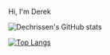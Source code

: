 Hi, I'm Derek

![Dechrissen's GitHub stats](https://github-readme-stats.vercel.app/api?username=dechrissen&theme=darcula&show_icons=true)  

[![Top Langs](https://github-readme-stats.vercel.app/api/top-langs/?username=dechrissen&langs_count=10&exclude_repo=derekandersen.net&layout=compact&theme=darcula)](https://github.com/dechrissen/github-readme-stats)
